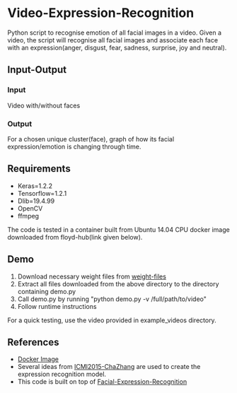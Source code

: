 # Video-Expression-Recognition
Python script to recognise emotion of all facial images in a video.
Given a video, the script will recognise all facial images and associate each face with an expression(anger, disgust, fear, sadness, surprise, joy and neutral).

## Input-Output 
### Input
Video with/without faces
### Output 
For a chosen unique cluster(face), graph of how its facial expression/emotion is changing through time.

## Requirements 
* Keras=1.2.2
* Tensorflow=1.2.1
* Dlib=19.4.99
* OpenCV
* ffmpeg

The code is tested in a container built from Ubuntu 14.04 CPU docker image downloaded from floyd-hub(link given below).

## Demo 

1. Download necessary weight files from [weight-files](https://drive.google.com/open?id=0ByDWS1KXv3sodERVQXVraUc0NkU)
2. Extract all files downloaded from the above directory to the directory containing demo.py
3. Call demo.py by running "python demo.py -v /full/path/to/video" 
4. Follow runtime instructions 

For a quick testing, use the video provided in example_videos directory.

## References
* [Docker Image](https://github.com/floydhub/dl-docker)
* Several ideas from [ICMI2015-ChaZhang](https://www.microsoft.com/en-us/research/wp-content/uploads/2016/02/icmi2015_ChaZhang.pdf) are used to create the expression recognition model.
* This code is built on top of [Facial-Expression-Recognition](https://github.com/LamUong/FacialExpressionRecognition)
